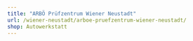```yaml
---
title: "ARBÖ Prüfzentrum Wiener Neustadt"
url: /wiener-neustadt/arboe-pruefzentrum-wiener-neustadt/
shop: Autowerkstatt
---
```

